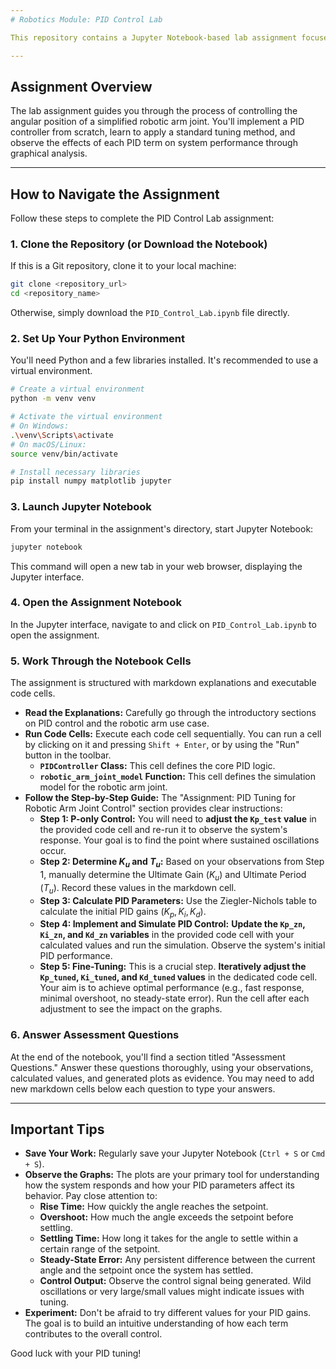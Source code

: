 ```yaml
---
# Robotics Module: PID Control Lab

This repository contains a Jupyter Notebook-based lab assignment focused on **Proportional-Integral-Derivative (PID) control** for a simulated robotic arm joint. The goal is to provide a hands-on experience with PID tuning, specifically using the **Ziegler-Nichols oscillation method** and subsequent fine-tuning.

---
```


## Assignment Overview

The lab assignment guides you through the process of controlling the angular position of a simplified robotic arm joint. You'll implement a PID controller from scratch, learn to apply a standard tuning method, and observe the effects of each PID term on system performance through graphical analysis.

---

## How to Navigate the Assignment

Follow these steps to complete the PID Control Lab assignment:

### 1. **Clone the Repository (or Download the Notebook)**
If this is a Git repository, clone it to your local machine:
```bash
git clone <repository_url>
cd <repository_name>
```
Otherwise, simply download the `PID_Control_Lab.ipynb` file directly.

### 2. **Set Up Your Python Environment**

You'll need Python and a few libraries installed. It's recommended to use a virtual environment.

```bash
# Create a virtual environment
python -m venv venv

# Activate the virtual environment
# On Windows:
.\venv\Scripts\activate
# On macOS/Linux:
source venv/bin/activate

# Install necessary libraries
pip install numpy matplotlib jupyter
```

### 3. **Launch Jupyter Notebook**

From your terminal in the assignment's directory, start Jupyter Notebook:

```bash
jupyter notebook
```

This command will open a new tab in your web browser, displaying the Jupyter interface.

### 4. **Open the Assignment Notebook**

In the Jupyter interface, navigate to and click on `PID_Control_Lab.ipynb` to open the assignment.

### 5. **Work Through the Notebook Cells**

The assignment is structured with markdown explanations and executable code cells.

* **Read the Explanations:** Carefully go through the introductory sections on PID control and the robotic arm use case.
* **Run Code Cells:** Execute each code cell sequentially. You can run a cell by clicking on it and pressing `Shift + Enter`, or by using the "Run" button in the toolbar.
    * **`PIDController` Class:** This cell defines the core PID logic.
    * **`robotic_arm_joint_model` Function:** This cell defines the simulation model for the robotic arm joint.
* **Follow the Step-by-Step Guide:** The "Assignment: PID Tuning for Robotic Arm Joint Control" section provides clear instructions:
    * **Step 1: P-only Control:** You will need to **adjust the `Kp_test` value** in the provided code cell and re-run it to observe the system's response. Your goal is to find the point where sustained oscillations occur.
    * **Step 2: Determine $K_u$ and $T_u$:** Based on your observations from Step 1, manually determine the Ultimate Gain ($K_u$) and Ultimate Period ($T_u$). Record these values in the markdown cell.
    * **Step 3: Calculate PID Parameters:** Use the Ziegler-Nichols table to calculate the initial PID gains ($K_p, K_i, K_d$).
    * **Step 4: Implement and Simulate PID Control:** **Update the `Kp_zn`, `Ki_zn`, and `Kd_zn` variables** in the provided code cell with your calculated values and run the simulation. Observe the system's initial PID performance.
    * **Step 5: Fine-Tuning:** This is a crucial step. **Iteratively adjust the `Kp_tuned`, `Ki_tuned`, and `Kd_tuned` values** in the dedicated code cell. Your aim is to achieve optimal performance (e.g., fast response, minimal overshoot, no steady-state error). Run the cell after each adjustment to see the impact on the graphs.

### 6. **Answer Assessment Questions**

At the end of the notebook, you'll find a section titled "Assessment Questions." Answer these questions thoroughly, using your observations, calculated values, and generated plots as evidence. You may need to add new markdown cells below each question to type your answers.

---

## Important Tips

* **Save Your Work:** Regularly save your Jupyter Notebook (`Ctrl + S` or `Cmd + S`).
* **Observe the Graphs:** The plots are your primary tool for understanding how the system responds and how your PID parameters affect its behavior. Pay close attention to:
    * **Rise Time:** How quickly the angle reaches the setpoint.
    * **Overshoot:** How much the angle exceeds the setpoint before settling.
    * **Settling Time:** How long it takes for the angle to settle within a certain range of the setpoint.
    * **Steady-State Error:** Any persistent difference between the current angle and the setpoint once the system has settled.
    * **Control Output:** Observe the control signal being generated. Wild oscillations or very large/small values might indicate issues with tuning.
* **Experiment:** Don't be afraid to try different values for your PID gains. The goal is to build an intuitive understanding of how each term contributes to the overall control.

Good luck with your PID tuning!